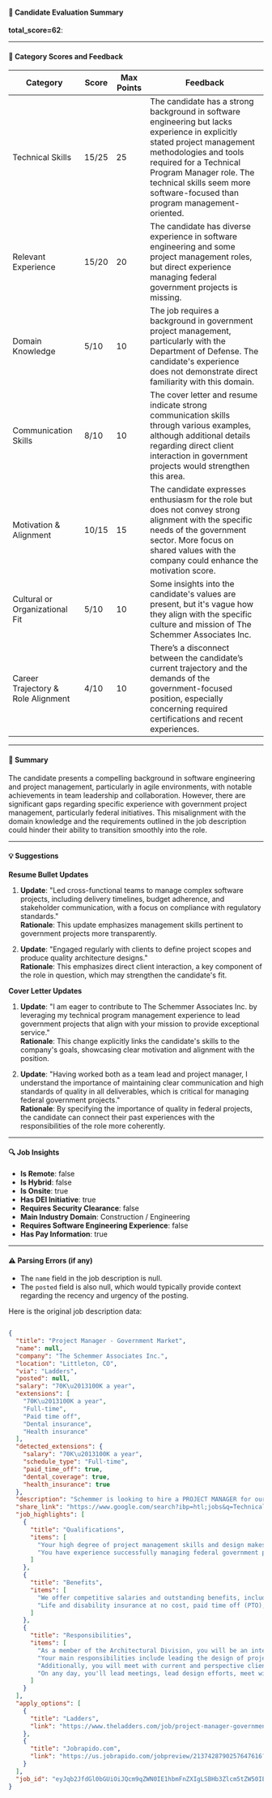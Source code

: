 #### 📄 Candidate Evaluation Summary  
**total_score=62**:  

---

#### 🎯 Category Scores and Feedback  

| Category                        | Score  | Max Points | Feedback |
|----------------------------------|--------|------------|----------|
| Technical Skills                 | 15/25  | 25         | The candidate has a strong background in software engineering but lacks experience in explicitly stated project management methodologies and tools required for a Technical Program Manager role. The technical skills seem more software-focused than program management-oriented. |
| Relevant Experience              | 15/20  | 20         | The candidate has diverse experience in software engineering and some project management roles, but direct experience managing federal government projects is missing. |
| Domain Knowledge                 | 5/10   | 10         | The job requires a background in government project management, particularly with the Department of Defense. The candidate's experience does not demonstrate direct familiarity with this domain. |
| Communication Skills             | 8/10   | 10         | The cover letter and resume indicate strong communication skills through various examples, although additional details regarding direct client interaction in government projects would strengthen this area. |
| Motivation & Alignment           | 10/15  | 15         | The candidate expresses enthusiasm for the role but does not convey strong alignment with the specific needs of the government sector. More focus on shared values with the company could enhance the motivation score. |
| Cultural or Organizational Fit   | 5/10   | 10         | Some insights into the candidate's values are present, but it's vague how they align with the specific culture and mission of The Schemmer Associates Inc. |
| Career Trajectory & Role Alignment | 4/10 | 10         | There’s a disconnect between the candidate’s current trajectory and the demands of the government-focused position, especially concerning required certifications and recent experiences. |

---

#### 🧾 Summary  
The candidate presents a compelling background in software engineering and project management, particularly in agile environments, with notable achievements in team leadership and collaboration. However, there are significant gaps regarding specific experience with government project management, particularly federal initiatives. This misalignment with the domain knowledge and the requirements outlined in the job description could hinder their ability to transition smoothly into the role.

---

#### 💡 Suggestions  

**Resume Bullet Updates**  
1. **Update**: "Led cross-functional teams to manage complex software projects, including delivery timelines, budget adherence, and stakeholder communication, with a focus on compliance with regulatory standards."  
   **Rationale**: This update emphasizes management skills pertinent to government projects more transparently.  

2. **Update**: "Engaged regularly with clients to define project scopes and produce quality architecture designs."  
   **Rationale**: This emphasizes direct client interaction, a key component of the role in question, which may strengthen the candidate's fit.  

**Cover Letter Updates**  
1. **Update**: "I am eager to contribute to The Schemmer Associates Inc. by leveraging my technical program management experience to lead government projects that align with your mission to provide exceptional service."  
   **Rationale**: This change explicitly links the candidate's skills to the company's goals, showcasing clear motivation and alignment with the position.  

2. **Update**: "Having worked both as a team lead and project manager, I understand the importance of maintaining clear communication and high standards of quality in all deliverables, which is critical for managing federal government projects."  
   **Rationale**: By specifying the importance of quality in federal projects, the candidate can connect their past experiences with the responsibilities of the role more coherently.  

---

#### 🔍 Job Insights  

- **Is Remote**: false  
- **Is Hybrid**: false  
- **Is Onsite**: true  
- **Has DEI Initiative**: true  
- **Requires Security Clearance**: false  
- **Main Industry Domain**: Construction / Engineering  
- **Requires Software Engineering Experience**: false  
- **Has Pay Information**: true  

---

#### ⚠️ Parsing Errors (if any)

- The `name` field in the job description is null.
- The `posted` field is also null, which would typically provide context regarding the recency and urgency of the posting.  



Here is the original job description data:

```json

{
  "title": "Project Manager - Government Market",
  "name": null,
  "company": "The Schemmer Associates Inc.",
  "location": "Littleton, CO",
  "via": "Ladders",
  "posted": null,
  "salary": "70K\u2013100K a year",
  "extensions": [
    "70K\u2013100K a year",
    "Full-time",
    "Paid time off",
    "Dental insurance",
    "Health insurance"
  ],
  "detected_extensions": {
    "salary": "70K\u2013100K a year",
    "schedule_type": "Full-time",
    "paid_time_off": true,
    "dental_coverage": true,
    "health_insurance": true
  },
  "description": "Schemmer is looking to hire a PROJECT MANAGER for our GOVERNMENT SECTOR in Lakewood, CO to oversee and coordinate project design teams and projects specifically in the government sector. Are you looking for a position with endless potential for growth? Do you want to work for a firm that values and rewards your contributions? Come join the Schemmer team and work for a stable and established company with an engaging workplace culture that values employees and their work-life balance.\n\nA DAY IN THE LIFE OF A PROJECT MANAGER - GOVERNMENT\nAs a member of the Architectural Division, you will be an integral part of our execution of government projects. Your main responsibilities include leading the design of projects for federal governmental clients by an interdisciplinary team to complete projects on time, in accordance with budget while maintaining quality standards. Additionally, you will meet with current and perspective clients to pursue new projects. On any day, you'll lead meetings, lead design efforts, meet with clients, do quality control checks to ensure client satisfaction and conformity to contractual agreements. Your high degree of project management skills and design makes you a great fit for this position!\nABOUT YOU!\n\u2022 You have experience successfully managing federal government projects. Experience with the Department of Defense or other federal agencies desired.\n\u2022 You have a Architecture or Engineering degree from an accredited university or college; licensure in your field is highly desired.\n\u2022 You'll have accumulated 7 + years of experience with progressive levels of responsibility and a variety of project types in your portfolio.\n\u2022 You have demonstrated your ability to lead, coordinate and communicate with clients and project team members effectively.\n\u2022 You have proven experience maintaining and developing strong client relationships.\n\u2022 You have experience with estimating & fee proposals.\n\u2022 You are proficient in Revit, Bluebeam and Microsoft Office Suite.\nABOUT THE SCHEMMER ASSOCIATES INC.\n\u2022 STABILITY over 60 years of continuous operation supporting long-term careers.\n\u2022 CAREER GROWTH OPPORTUNITIES An emphasis on both technical and leadership training, coupled with a diverse range of design disciplines and consulting services, allow the motivated employee great potential to shape their career.\n\u2022 OWNERSHIP The Schemmer Associates Inc is Employee Owned firm that includes open book financial management and a bonus plan.\n\u2022 COMPETITIVE WAGES Each year we complete an in-depth analysis of the current national industry norms to ensure that our wages are competitive.\n\u2022 TECHNOLGY We utilize the latest technology to add value to the services we provide.\nAt Schemmer, you will find a culture that values employees' contributions and work-life balance. We offer competitive salaries and outstanding benefits, including health, dental, and vision insurance. Life and disability insurance at no cost, paid time off (PTO), a Section 125 plan, a 401(k) plan with employer match, and educational reimbursement.\nThe Schemmer Associates Inc. is an EOE, including disability/vets - E-Verify\n\nThe Schemmer Associates Inc. is an EEO Employer/Vet/Disabled\n\nWe are an equal opportunity employer and all qualified applicants will receive consideration for employment without regard to race, color, religion, sex, national origin, sexual orientation, gender identity, disability status, protected veteran status, or any other characteristic protected by law.",
  "share_link": "https://www.google.com/search?ibp=htl;jobs&q=Technical+Project+Manager&htidocid=ONgWihTIzfA54OXDAAAAAA%3D%3D&hl=en-US&shndl=37&shmd=H4sIAAAAAAAA_xWNsQrCMBBAce0nON0smojgUidxEEVR0L2k4WhSm7uSO6Sf5GeaLm94PHjVb1HVz8w9eoW7I9dhhg2c-YuZEtIs8we1uCu3IOiyD8BUCu4GXB6C6ii1tSKD6USdRm88J8uELU-251ZmNBJcxnFwis1uv53MSN1q8w4ILx8wpXI9irCPJRC4kDcQCW5RdUBlWsPp8QdifYZtqwAAAA&shmds=v1_AQbUm97NKjE6EZaTUc4UXA3iXxeEmcIokpTAG5MlN5rC2xVxvg&source=sh/x/job/li/m1/1#fpstate=tldetail&htivrt=jobs&htiq=Technical+Project+Manager&htidocid=ONgWihTIzfA54OXDAAAAAA%3D%3D",
  "job_highlights": [
    {
      "title": "Qualifications",
      "items": [
        "Your high degree of project management skills and design makes you a great fit for this position!",
        "You have experience successfully managing federal government projects"
      ]
    },
    {
      "title": "Benefits",
      "items": [
        "We offer competitive salaries and outstanding benefits, including health, dental, and vision insurance",
        "Life and disability insurance at no cost, paid time off (PTO), a Section 125 plan, a 401(k) plan with employer match, and educational reimbursement"
      ]
    },
    {
      "title": "Responsibilities",
      "items": [
        "As a member of the Architectural Division, you will be an integral part of our execution of government projects",
        "Your main responsibilities include leading the design of projects for federal governmental clients by an interdisciplinary team to complete projects on time, in accordance with budget while maintaining quality standards",
        "Additionally, you will meet with current and perspective clients to pursue new projects",
        "On any day, you'll lead meetings, lead design efforts, meet with clients, do quality control checks to ensure client satisfaction and conformity to contractual agreements"
      ]
    }
  ],
  "apply_options": [
    {
      "title": "Ladders",
      "link": "https://www.theladders.com/job/project-manager-government-market-the-schemmer-associates-inc-littleton-co_79445486?ir=1&utm_campaign=google_jobs_apply&utm_source=google_jobs_apply&utm_medium=organic"
    },
    {
      "title": "Jobrapido.com",
      "link": "https://us.jobrapido.com/jobpreview/2137428790257647616?utm_campaign=google_jobs_apply&utm_source=google_jobs_apply&utm_medium=organic"
    }
  ],
  "job_id": "eyJqb2JfdGl0bGUiOiJQcm9qZWN0IE1hbmFnZXIgLSBHb3Zlcm5tZW50IE1hcmtldCIsImNvbXBhbnlfbmFtZSI6IlRoZSBTY2hlbW1lciBBc3NvY2lhdGVzIEluYy4iLCJhZGRyZXNzX2NpdHkiOiJMaXR0bGV0b24sIENPIiwiaHRpZG9jaWQiOiJPTmdXaWhUSXpmQTU0T1hEQUFBQUFBPT0iLCJ1dWxlIjoidytDQUlRSUNJTlZXNXBkR1ZrSUZOMFlYUmxjdyJ9"
}